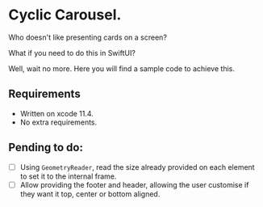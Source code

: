 # Cyclic Carousel.

Who doesn't like presenting cards on a screen?

What if you need to do this in SwiftUI?

Well, wait no more. Here you will find a sample code to achieve this.

## Requirements
- Written on xcode 11.4. 
- No extra requirements.

## Pending to do:

- [ ] Using `GeometryReader`, read the size already provided on each element to set it to the internal frame.
- [ ] Allow providing the footer and header, allowing the user customise if they want it top, center or bottom aligned.